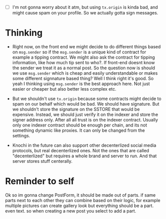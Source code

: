 -   [ ] I'm not gonna worry about it atm, but using `tx.origin` is kinda bad, and might cause spam on your profile. So we actually gotta sign messages.

# Thinking

-   Right now, on the front end we might decide to do different things based on `msg.sender` so if the `msg.sender` is a unique kind of contract for example a tipping contract. We might also ask the contract for tipping information, like how much tip sent to who?. If front-end doesnt know the sender we treat it as a normal post. So the question now is should we use `msg.sender` which is cheap and easily understandable or makes some different signnature based thing? Well I think right it's good. So yeah I thinking using `msg.sender` is the best approach here. Not just easier or cheaper but also better less complex etc.

-   But we shouldn't use `tx.origin` because some contracts might decide to spam on our behalf which would be bad. We should have signature. But we shouldn't store the signature on the SSTORE that would be expensive. Instead, we should just verify it on the indexer and store the signer address only. After all all trust is on the indexer contract. Usually only one indexer contract should be enough per chain, and its not something dynamic like proxies. It can only be changed from the settings.

-   Knochi in the future can also support other decenterlized social media protocols, but real decenterlized ones. Not the ones that are called "decenterlized" but requires a whole brand and server to run. And that server stores stuff centerally.

# Reminder to self

Ok so im gonna change PostForm, it should be made out of parts. if same parts next to each other
they can combine based on their logic, for example multiple pictures can create gallery look
but everything should be a part.
even text. so when creating a new post you select to add a part.
